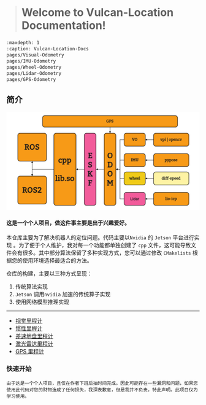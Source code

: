 > # Welcome to Vulcan-Location Documentation!

```{toctree}
:maxdepth: 1
:caption: Vulcan-Location-Docs
pages/Visual-Odometry
pages/IMU-Odometry
pages/Wheel-Odometry
pages/Lidar-Odometry
pages/GPS-Odometry
```

## 简介

![softWare pipeline](./_static/vulcan_tree.png)

#### 这是一个个人项目，做这件事主要是出于兴趣爱好。

本仓库主要为了解决机器人的定位问题。代码主要以`Nvidia` 的 `Jetson` 平台进行实现 。为了便于个人维护，我对每一个功能都单独创建了 `cpp` 文件，这可能导致文件会有很多。其中部分算法保留了多种实现方式，您可以通过修改 `CMakelists` 根据您的使用环境选择最适合的方法。

仓库的构建，主要以三种方式呈现：

1. 传统算法实现
2. `Jetson` 调用`nvidia` 加速的传统算子实现
3. 使用网络模型推理实现

------



- [视觉里程计](./pages/Visual-Odometry.md)
- [惯性里程计](./pages/IMU-Odometry.md)
- [差速地盘里程计](./pages/Wheel-Odometry.md)
- [激光雷达里程计](./pages/Lidar-Odometry.md)
- [GPS 里程计](./pages/GPS-Odometry.md)

### 快速开始

```{note}
由于这是一个个人项目，且仅在作者下班后抽时间完成。因此可能存在一些漏洞和问题，如果您使用此代码对您的财物造成了任何损失，我深表歉意，但是我并不负责，特此声明。此项目仅为学习使用。
```